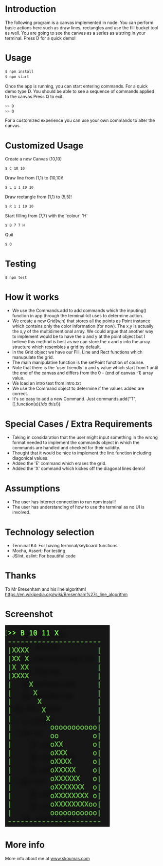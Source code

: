 # Introduction

The following program is a canvas implemented in node. You can perform basic actions here such as draw lines, rectangles and use the fill bucket tool as well. You are going to see the canvas as a series as a string in your terminal. Press D for a quick demo!

# Usage
```bash
$ npm install
$ npm start
```
Once the app is running, you can start entering commands. For a quick demo type D. You should be able to see a sequence of commands applied to the canvas.Press Q to exit.
```bash
>> D
>> Q
```

For a customized experience you can use your own commands to alter the canvas.


# Customized Usage
Create a new Canvas (10,10)
```bash 
$ C 10 10 
```
Draw line from (1,1) to (10,10)!
```bash 
$ L 1 1 10 10 
```
Draw rectangle from (1,1) to (5,5)!
```bash 
$ R 1 1 10 10 
```
Start filling from (7,7) with the 'colour' 'H'
```bash 
$ B 7 7 H 
```
Quit
```bash 
$ Q
```

# Testing
```bash
$ npm test
```

# How it works
- We use the Commands.add to add commands which the inputing() function in app through the terminal-kit
uses to determine action. 
- We create a new Grid(w,h) that stores all the points as Point instance which contains only the color
information (for now). The x,y is actually the x,y of the multidimentional array.
We could argue that another way to implement would be to have the x and y at the point object
but I believe this method is best as we can store the x and y into the array structure which 
resembles a grid by default.
- In the Grid object we have our Fill, Line and Rect functions which manupulate the grid.
- The main manipulative function is the setPoint function of course.
- Note that there is the 'user friendly' x and y value which start from 1 until the end of the canvas
and differs from the 0 - (end of canvas -1) array value.
- We load an intro text from intro.txt
- We use the Command object to determine if the values added are correct.
- It's so easy to add a new Command. Just commands.add("T",[],function(e){/*do this*/})

# Special Cases / Extra Requirements
- Taking in considaration that the user might input something in the wrong format
needed to implement the commands object in which the commands are handled and
checked for their validity.
- Thought that it would be nice to implement the line function
including diagonical values.
- Added the 'E' command which erases the grid.
- Added the 'X' command which kickes off the diagonal lines demo!

# Assumptions
- The user has internet connection to run npm install!
- The user has understanding of how to use the terminal as no UI is involved.

# Technology selection
- Terminal Kit:   For having terminal/keyboard functions
- Mocha, Assert:  For testing
- JSlint, eslint: For beautiful code

# Thanks
To Mr Bresenham and his line algorithm! 
https://en.wikipedia.org/wiki/Bresenham%27s_line_algorithm

# Screenshot
![Alt text](/screenshot.png?raw=true "Optional Title")

# More info
More info about me at www.skoumas.com